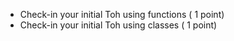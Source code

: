 * Check-in your initial Toh using functions ( 1 point)
* Check-in your initial Toh using classes ( 1 point)